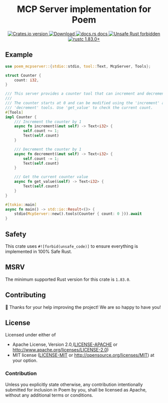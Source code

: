 <h1 align="center">MCP Server implementation for Poem</h1>

<div align="center">
  <!-- Crates version -->
  <a href="https://crates.io/crates/poem-mcpserver">
    <img src="https://img.shields.io/crates/v/poem-grpc.svg?style=flat-square"
    alt="Crates.io version" />
  </a>
  <!-- Downloads -->
  <a href="https://crates.io/crates/poem-mcpserver">
    <img src="https://img.shields.io/crates/d/poem-mcpserver.svg?style=flat-square"
      alt="Download" />
  </a>
  <!-- docs.rs docs -->
  <a href="https://docs.rs/poem-mcpserver">
    <img src="https://img.shields.io/badge/docs-latest-blue.svg?style=flat-square"
      alt="docs.rs docs" />
  </a>
  <a href="https://github.com/rust-secure-code/safety-dance/">
    <img src="https://img.shields.io/badge/unsafe-forbidden-success.svg?style=flat-square"
      alt="Unsafe Rust forbidden" />
  </a>
  <a href="https://blog.rust-lang.org/2023/11/16/Rust-1.83.0.html">
    <img src="https://img.shields.io/badge/rustc-1.83.0+-ab6000.svg"
      alt="rustc 1.83.0+" />
  </a>
</div>

## Example

```rust
use poem_mcpserver::{stdio::stdio, tool::Text, McpServer, Tools};

struct Counter {
    count: i32,
}

/// This server provides a counter tool that can increment and decrement values.
///
/// The counter starts at 0 and can be modified using the 'increment' and
/// 'decrement' tools. Use 'get_value' to check the current count.
#[Tools]
impl Counter {
    /// Increment the counter by 1
    async fn increment(&mut self) -> Text<i32> {
        self.count += 1;
        Text(self.count)
    }

    /// Decrement the counter by 1
    async fn decrement(&mut self) -> Text<i32> {
        self.count -= 1;
        Text(self.count)
    }

    /// Get the current counter value
    async fn get_value(&self) -> Text<i32> {
        Text(self.count)
    }
}

#[tokio::main]
async fn main() -> std::io::Result<()> {
    stdio(McpServer::new().tools(Counter { count: 0 })).await
}
```

## Safety

This crate uses `#![forbid(unsafe_code)]` to ensure everything is implemented in 100% Safe Rust.

## MSRV

The minimum supported Rust version for this crate is `1.83.0`.

## Contributing

:balloon: Thanks for your help improving the project! We are so happy to have you!


## License

Licensed under either of

* Apache License, Version 2.0,([LICENSE-APACHE](./LICENSE-APACHE) or http://www.apache.org/licenses/LICENSE-2.0)
* MIT license ([LICENSE-MIT](./LICENSE-MIT) or http://opensource.org/licenses/MIT)
  at your option.

### Contribution

Unless you explicitly state otherwise, any contribution intentionally submitted for inclusion in Poem by you, shall be licensed as Apache, without any additional terms or conditions.
